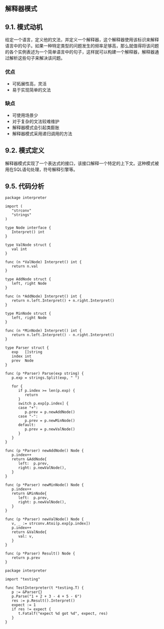 ## 解释器模式

## 9.1. 模式动机

给定一个语言，定义他的文法，并定义一个解释器，这个解释器使用该标识来解释语言中的句子。如果一种特定类型的问题发生的频率足够高，那么就值得将该问题的各个实例表述为一个简单语言中的句子，这样就可以构建一个解释器，解释器通过解析这些句子来解决该问题。

### 优点

- 可拓展性高，灵活
- 易于实现简单的文法

### 缺点

- 可使用场景少
- 对于复杂的文法较难维护
- 解释器模式会引起类膨胀
- 解释器模式采用递归调用的方法

## 9.2. 模式定义

解释器模式实现了一个表达式的接口，该接口解释一个特定的上下文。这种模式被用在SQL语句处理，符号解释引擎等。

## 9.5. 代码分析

```
package interpreter

import (
   "strconv"
   "strings"
)

type Node interface {
   Interpret() int
}

type ValNode struct {
   val int
}

func (n *ValNode) Interpret() int {
   return n.val
}

type AddNode struct {
   left, right Node
}

func (n *AddNode) Interpret() int {
   return n.left.Interpret() + n.right.Interpret()
}

type MinNode struct {
   left, right Node
}

func (n *MinNode) Interpret() int {
   return n.left.Interpret() - n.right.Interpret()
}

type Parser struct {
   exp   []string
   index int
   prev  Node
}

func (p *Parser) Parse(exp string) {
   p.exp = strings.Split(exp, " ")

   for {
      if p.index >= len(p.exp) {
         return
      }
      switch p.exp[p.index] {
      case "+":
         p.prev = p.newAddNode()
      case "-":
         p.prev = p.newMinNode()
      default:
         p.prev = p.newValNode()
      }
   }
}

func (p *Parser) newAddNode() Node {
   p.index++
   return &AddNode{
      left:  p.prev,
      right: p.newValNode(),
   }
}

func (p *Parser) newMinNode() Node {
   p.index++
   return &MinNode{
      left:  p.prev,
      right: p.newValNode(),
   }
}

func (p *Parser) newValNode() Node {
   v, _ := strconv.Atoi(p.exp[p.index])
   p.index++
   return &ValNode{
      val: v,
   }
}

func (p *Parser) Result() Node {
   return p.prev
}
```

```
package interpreter

import "testing"

func TestInterpreter(t *testing.T) {
   p := &Parser{}
   p.Parse("1 + 2 + 3 - 4 + 5 - 6")
   res := p.Result().Interpret()
   expect := 1
   if res != expect {
      t.Fatalf("expect %d got %d", expect, res)
   }
}
```